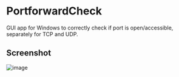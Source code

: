 # PortforwardCheck

GUI app for Windows to correctly check if port is open/accessible, separately for TCP and UDP.

## Screenshot

![image](https://github.com/setsumi/PortforwardCheck/assets/5970554/7b211962-aeed-4c69-82bf-f014ae3b6830)
